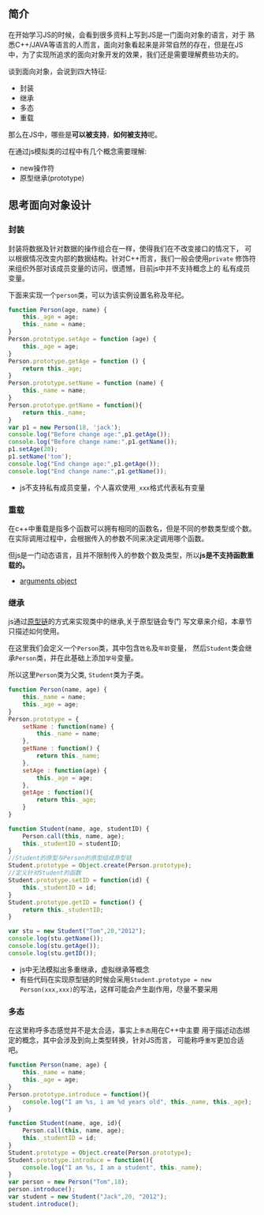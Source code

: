## 简介

在开始学习JS的时候，会看到很多资料上写到JS是一门面向对象的语言，对于
熟悉C++/JAVA等语言的人而言，面向对象看起来是非常自然的存在，但是在JS
中，为了实现所追求的面向对象开发的效果，我们还是需要理解费些功夫的。

谈到面向对象，会说到四大特征:
* 封装
* 继承
* 多态
* 重载
  
那么在JS中，哪些是**可以被支持**，**如何被支持**呢。

在通过js模拟类的过程中有几个概念需要理解:
* new操作符
* 原型继承(prototype)
  
## 思考面向对象设计

### 封装

封装将数据及针对数据的操作组合在一样，使得我们在不改变接口的情况下，
可以根据情况改变内部的数据结构。针对C++而言，我们一般会使用`private`
修饰符来组织外部对该成员变量的访问，很遗憾，目前js中并不支持概念上的
私有成员变量。

下面来实现一个`person`类，可以为该实例设置名称及年纪。

```js
function Person(age, name) {
    this._age = age;
    this._name = name;
}
Person.prototype.setAge = function (age) {
    this._age = age;
}
Person.prototype.getAge = function () {
    return this._age;
}
Person.prototype.setName = function (name) {
    this._name = name;
}
Person.prototype.getName = function(){
    return this._name;
}
var p1 = new Person(18, 'jack');
console.log("Before change age:",p1.getAge());
console.log("Before change name:",p1.getName());
p1.setAge(20);
p1.setName('tom');
console.log("End change age:",p1.getAge());
console.log("End change name:",p1.getName());
```

* js不支持私有成员变量，个人喜欢使用`_xxx`格式代表私有变量

### 重载
  
在c++中重载是指多个函数可以拥有相同的函数名，但是不同的参数类型或个数。
在实际调用过程中，会根据传入的参数不同来决定调用哪个函数。

但js是一门动态语言，且并不限制传入的参数个数及类型，所以**js是不支持函数重载的。**

* [arguments object](https://developer.mozilla.org/en-US/docs/Web/JavaScript/Reference/Functions/arguments)
  
### 继承

js通过[原型链](https://developer.mozilla.org/en-US/docs/Web/JavaScript/Inheritance_and_the_prototype_chain)的方式来实现类中的继承,关于原型链会专门
写文章来介绍，本章节只描述如何使用。

在这里我们会定义一个`Person`类，其中包含`姓名`及`年龄`变量，
然后`Student`类会继承`Person`类，并在此基础上添加`学号`变量。

所以这里`Person`类为父类, `Student`类为子类。
```js
function Person(name, age) {
    this._name = name;
    this._age = age;
}
Person.prototype = {
    setName : function(name) {
        this._name = name;
    },
    getName : function() {
        return this._name;
    },
    setAge : function(age) {
        this._age = age;
    },
    getAge : function(){
        return this._age;
    }
}

function Student(name, age, studentID) {
    Person.call(this, name, age);
    this._studentID = studentID;
}
//Student的原型与Person的原型组成原型链
Student.prototype = Object.create(Person.prototype);
//定义针对Student的函数
Student.prototype.setID = function(id) {
    this._studentID = id;
}
Student.prototype.getID = function() {
    return this._studentID;
}

var stu = new Student("Tom",20,"2012");
console.log(stu.getName());
console.log(stu.getAge());
console.log(stu.getID());
```

* js中无法模拟出多重继承，虚拟继承等概念
* 有些代码在实现原型链的时候会采用`Student.prototype = new Person(xxx,xxx)`的写法，这样可能会产生副作用，尽量不要采用
  
### 多态

在这里称呼多态感觉并不是太合适，事实上`多态`用在C++中主要
用于描述动态绑定的概念，其中会涉及到向上类型转换，针对JS而言，
可能称呼`重写`更加合适吧。

```js
function Person(name, age) {
    this._name = name;
    this._age = age;
}
Person.prototype.introduce = function(){
    console.log("I am %s, i am %d years old", this._name, this._age);
}

function Student(name, age, id){
    Person.call(this, name, age);
    this._studentID = id;
}
Student.prototype = Object.create(Person.prototype);
Student.prototype.introduce = function(){
    console.log("I am %s, I am a student", this._name);
}
var person = new Person("Tom",18);
person.introduce();
var student = new Student("Jack",20, "2012");
student.introduce();
```